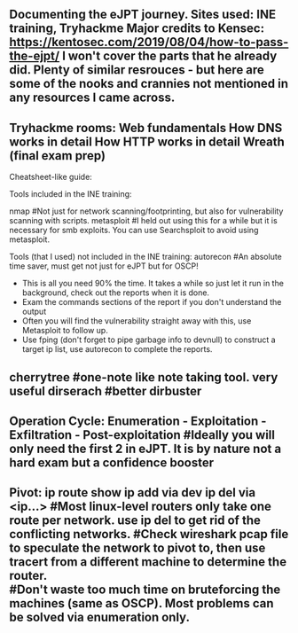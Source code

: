 Documenting the eJPT journey.
Sites used: INE training, Tryhackme
Major credits to Kensec: https://kentosec.com/2019/08/04/how-to-pass-the-ejpt/ 
I won't cover the parts that he already did. Plenty of similar resrouces - but here are some of the nooks and crannies not mentioned in any resources I came across.
----------
Tryhackme rooms:
Web fundamentals
How DNS works in detail
How HTTP works in detail
Wreath (final exam prep)
--------------
Cheatsheet-like guide:

Tools included in the INE training:

nmap              #Not just for network scanning/footprinting, but also for vulnerability scanning with scripts.
metasploit        #I held out using this for a while but it is necessary for smb exploits. You can use Searchsploit to avoid using metasploit.

Tools (that I used) not included in the INE training:
autorecon         #An absolute time saver, must get not just for eJPT but for OSCP!
- This is all you need 90% the time. It takes a while so just let it run in the background, check out the reports when it is done.
- Exam the commands sections of the report if you don't understand the output
- Often you will find the vulnerability straight away with this, use Metasploit to follow up.
- Use fping (don't forget to pipe garbage info to devnull) to construct a target ip list, use autorecon to complete the reports.

cherrytree        #one-note like note taking tool. very useful
dirserach         #better dirbuster
------------
Operation Cycle: Enumeration - Exploitation - Exfiltration - Post-exploitation
#Ideally you will only need the first 2 in eJPT. It is by nature not a hard exam but a confidence booster
-------------------------

Pivot:
ip route show
ip add <network1> via <ip1> dev <device>
ip del <network1> via <ip...>
#**Most linux-level routers only take one route per network.** use ip del to get rid of the conflicting networks.
#Check wireshark pcap file to speculate the network to pivot to, then use tracert from a different machine to determine the router.  
#Don't waste too much time on bruteforcing the machines (same as OSCP). Most problems can be solved via enumeration only.
-----------------------
